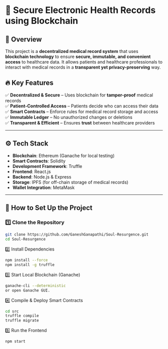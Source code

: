 # 🏥 Secure Electronic Health Records using Blockchain

## 📌 Overview
This project is a **decentralized medical record system** that uses **blockchain technology** to ensure **secure, immutable, and convenient access** to healthcare data. It allows patients and healthcare professionals to interact with medical records in a **transparent yet privacy-preserving** way.

## 🔥 Key Features
✅ **Decentralized & Secure** – Uses blockchain for **tamper-proof** medical records  
✅ **Patient-Controlled Access** – Patients decide who can access their data  
✅ **Smart Contracts** – Enforce rules for medical record storage and access  
✅ **Immutable Ledger** – No unauthorized changes or deletions  
✅ **Transparent & Efficient** – Ensures **trust** between healthcare providers  

---

## ⚙️ Tech Stack
- **Blockchain**: Ethereum (Ganache for local testing)  
- **Smart Contracts**: Solidity  
- **Development Framework**: Truffle  
- **Frontend**: React.js  
- **Backend**: Node.js & Express  
- **Storage**: IPFS (for off-chain storage of medical records)  
- **Wallet Integration**: MetaMask  

---

## 📌 How to Set Up the Project

### 1️⃣ **Clone the Repository**
```sh
git clone https://github.com/GaneshGanapathi/Soul-Resurgence.git
cd Soul-Resurgence
```

2️⃣ Install Dependencies
```sh
npm install --force
npm install -g truffle
```

3️⃣ Start Local Blockchain (Ganache)
```sh
ganache-cli --deterministic
or open Ganache GUI.
```

4️⃣ Compile & Deploy Smart Contracts
```sh
cd src
truffle compile
truffle migrate
```

5️⃣ Run the Frontend
```sh
npm start
```
